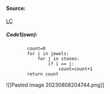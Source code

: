 #### Source:
[LC](https://leetcode.com/problems/jewels-and-stones/description/)

##### Code1(own):

```
        count=0
        for i in jewels:
            for j in stones:
                if i == j:
                    count=count+1
        return count
```

![[Pasted image 20230808204744.png]]

